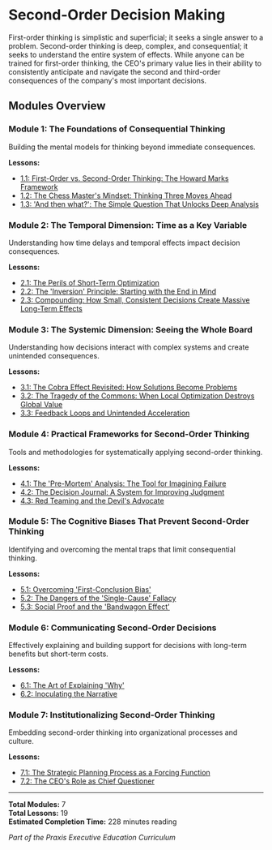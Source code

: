 # Second-Order Decision Making

First-order thinking is simplistic and superficial; it seeks a single answer to a problem. Second-order thinking is deep, complex, and consequential; it seeks to understand the entire system of effects. While anyone can be trained for first-order thinking, the CEO's primary value lies in their ability to consistently anticipate and navigate the second and third-order consequences of the company's most important decisions.

## Modules Overview


### Module 1: The Foundations of Consequential Thinking

Building the mental models for thinking beyond immediate consequences.

**Lessons:**
- [1.1: First-Order vs. Second-Order Thinking: The Howard Marks Framework](./foundations-consequential-thinking/first-order-vs-second-order.md)
- [1.2: The Chess Master's Mindset: Thinking Three Moves Ahead](./foundations-consequential-thinking/chess-master-mindset.md)
- [1.3: 'And then what?': The Simple Question That Unlocks Deep Analysis](./foundations-consequential-thinking/and-then-what-question.md)


### Module 2: The Temporal Dimension: Time as a Key Variable

Understanding how time delays and temporal effects impact decision consequences.

**Lessons:**
- [2.1: The Perils of Short-Term Optimization](./temporal-dimension-time-variable/perils-short-term-optimization.md)
- [2.2: The 'Inversion' Principle: Starting with the End in Mind](./temporal-dimension-time-variable/inversion-principle.md)
- [2.3: Compounding: How Small, Consistent Decisions Create Massive Long-Term Effects](./temporal-dimension-time-variable/compounding-small-decisions.md)


### Module 3: The Systemic Dimension: Seeing the Whole Board

Understanding how decisions interact with complex systems and create unintended consequences.

**Lessons:**
- [3.1: The Cobra Effect Revisited: How Solutions Become Problems](./systemic-dimension-whole-board/cobra-effect-revisited.md)
- [3.2: The Tragedy of the Commons: When Local Optimization Destroys Global Value](./systemic-dimension-whole-board/tragedy-commons.md)
- [3.3: Feedback Loops and Unintended Acceleration](./systemic-dimension-whole-board/feedback-loops-unintended-acceleration.md)


### Module 4: Practical Frameworks for Second-Order Thinking

Tools and methodologies for systematically applying second-order thinking.

**Lessons:**
- [4.1: The 'Pre-Mortem' Analysis: The Tool for Imagining Failure](./practical-frameworks-second-order/pre-mortem-analysis.md)
- [4.2: The Decision Journal: A System for Improving Judgment](./practical-frameworks-second-order/decision-journal-improving-judgment.md)
- [4.3: Red Teaming and the Devil's Advocate](./practical-frameworks-second-order/red-teaming-devils-advocate.md)


### Module 5: The Cognitive Biases That Prevent Second-Order Thinking

Identifying and overcoming the mental traps that limit consequential thinking.

**Lessons:**
- [5.1: Overcoming 'First-Conclusion Bias'](./cognitive-biases-prevent-second-order/overcoming-first-conclusion-bias.md)
- [5.2: The Dangers of the 'Single-Cause' Fallacy](./cognitive-biases-prevent-second-order/dangers-single-cause-fallacy.md)
- [5.3: Social Proof and the 'Bandwagon Effect'](./cognitive-biases-prevent-second-order/social-proof-bandwagon-effect.md)


### Module 6: Communicating Second-Order Decisions

Effectively explaining and building support for decisions with long-term benefits but short-term costs.

**Lessons:**
- [6.1: The Art of Explaining 'Why'](./communicating-second-order-decisions/art-explaining-why.md)
- [6.2: Inoculating the Narrative](./communicating-second-order-decisions/inoculating-narrative.md)


### Module 7: Institutionalizing Second-Order Thinking

Embedding second-order thinking into organizational processes and culture.

**Lessons:**
- [7.1: The Strategic Planning Process as a Forcing Function](./institutionalizing-second-order-thinking/strategic-planning-forcing-function.md)
- [7.2: The CEO's Role as Chief Questioner](./institutionalizing-second-order-thinking/ceo-role-chief-questioner.md)


---

**Total Modules:** 7  
**Total Lessons:** 19  
**Estimated Completion Time:** 228 minutes reading

*Part of the Praxis Executive Education Curriculum*
